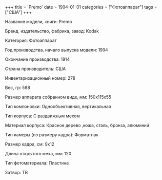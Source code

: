 +++
title = 'Premo'
date = 1904-01-01
categories = ["Фотоаппарат"]
tags = ["США"]
+++

Название модели, книги: Premo

Бренд, издательство, фабрика, завод: Kodak

Категория: Фотоаппарат

Год производства, начало выпуска модели: 1904

Окончание производства: 1914

Страна производитель: США

Инвентаризационный номер: 278

Вес, гр: 568

Размер аппарата  собранном виде, мм: 150x115x55

Тип компоновки: Однообъективная, вертикальная

Тип корпуса: С раздвижным мехом

Материал корпуса: Красное дерево ,кожа, сталь, бронза, алюминий

Тип камеры (по размеру кадра): Форматная

Размер кадра, см: 9х12

Длина открытого меха, мм: 120

Тип фотоматериала: Пластина

Затвор: TB

